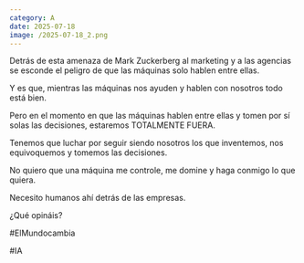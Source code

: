 ```yaml
--- 
category: A 
date: 2025-07-18 
image: /2025-07-18_2.png 
--- 
```


Detrás de esta amenaza de Mark Zuckerberg al marketing y a las agencias se esconde el peligro de que las máquinas solo hablen entre ellas. 

Y es que, mientras las máquinas nos ayuden y hablen con nosotros todo está bien. 

Pero en el momento en que las máquinas hablen entre ellas y tomen por sí solas las decisiones, estaremos TOTALMENTE FUERA. 

Tenemos que luchar por seguir siendo nosotros los que inventemos, nos equivoquemos y tomemos las decisiones.  

No quiero que una máquina me controle, me domine y haga conmigo lo que quiera. 

Necesito humanos ahí detrás de las empresas. 

¿Qué opináis?

#ElMundocambia 

#IA